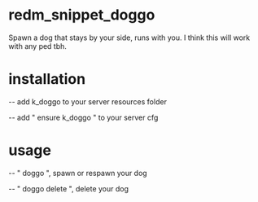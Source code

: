 # redm_snippet_doggo
Spawn a dog that stays by your side, runs with you. I think this will work with any ped tbh. 

# installation
-- add k_doggo to your server resources folder

-- add " ensure k_doggo " to your server cfg

# usage
-- " doggo ", spawn or respawn your dog

-- " doggo delete ", delete your dog
